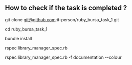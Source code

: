
## How to check if the task is completed ?

git clone git@github.com:it-person/ruby_bursa_task_1.git

cd ruby_bursa_task_1

bundle install

rspec library_manager_spec.rb

rspec library_manager_spec.rb -f documentation --colour


